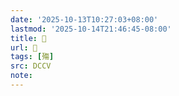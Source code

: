 ```yaml
---
date: '2025-10-13T10:27:03+08:00'
lastmod: '2025-10-14T21:46:45-08:00'
title: 􀜊
url: 􀜊
tags: [殤]
src: DCCV
note:
---
```

